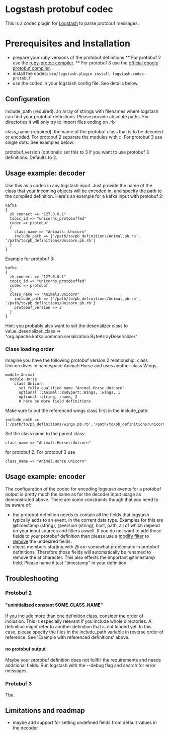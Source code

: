 # Logstash protobuf codec

This is a codec plugin for [Logstash](https://github.com/elastic/logstash) to parse protobuf messages.

# Prerequisites and Installation
 
* prepare your ruby versions of the protobuf definitions
** For protobuf 2 use the [ruby-protoc compiler](https://github.com/codekitchen/ruby-protocol-buffers).
** For protobuf 3 use the [official google protobuf compiler](https://developers.google.com/protocol-buffers/docs/reference/ruby-generated).
* install the codec: `bin/logstash-plugin install logstash-codec-protobuf`
* use the codec in your logstash config file. See details below.

## Configuration

include_path  (required): an array of strings with filenames where logstash can find your protobuf definitions. Please provide absolute paths. For directories it will only try to import files ending on .rb

class_name    (required): the name of the protobuf class that is to be decoded or encoded. For protobuf 2 separate the modules with ::. For protobuf 3 use single dots. See examples below.

protobuf_version (optional): set this to 3 if you want to use protobuf 3 definitions. Defaults to 2.

## Usage example: decoder

Use this as a codec in any logstash input. Just provide the name of the class that your incoming objects will be encoded in, and specify the path to the compiled definition.
Here's an example for a kafka input with protobuf 2:

	kafka 
	{
	  zk_connect => "127.0.0.1"
	  topic_id => "unicorns_protobuffed"
	  codec => protobuf 
	  {
	    class_name => "Animals::Unicorn"
	    include_path => ['/path/to/pb_definitions/Animal.pb.rb', '/path/to/pb_definitions/Unicorn.pb.rb']
	  }
	}

Example for protobuf 3:

	kafka 
	{
	  zk_connect => "127.0.0.1"
	  topic_id => "unicorns_protobuffed"
	  codec => protobuf 
	  {
      class_name => "Animals.Unicorn"
	    include_path => ['/path/to/pb_definitions/Animal_pb.rb', '/path/to/pb_definitions/Unicorn_pb.rb']
	    protobuf_version => 3
	  }
	}

Hint: you probably also want to set the deserializer class to 
	value_deserializer_class => "org.apache.kafka.common.serialization.ByteArrayDeserializer"
	

### Class loading order

Imagine you have the following protobuf version 2 relationship: class Unicorn lives in namespace Animal::Horse and uses another class Wings. 

	module Animal
	  module Horse
	    class Unicorn
	      set_fully_qualified_name "Animal.Horse.Unicorn"
	      optional ::Animal::Bodypart::Wings, :wings, 1
	      optional :string, :name, 2
	      # here be more field definitions

Make sure to put the referenced wings class first in the include_path:

	include_path => ['/path/to/pb_definitions/wings.pb.rb','/path/to/pb_definitions/unicorn.pb.rb']

Set the class name to the parent class:
	
	class_name => "Animal::Horse::Unicorn"

for protobuf 2. For protobuf 3 use 

	class_name => "Animal.Horse.Unicorn"


## Usage example: encoder

The configuration of the codec for encoding logstash events for a protobuf output is pretty much the same as for the decoder input usage as demonstrated above. There are some constraints though that you need to be aware of:
* the protobuf definition needs to contain all the fields that logstash typically adds to an event, in the corrent data type. Examples for this are @timestamp (string), @version (string), host, path, all of which depend on your input sources and filters aswell. If you do not want to add those fields to your protobuf definition then please use a [modify filter](https://www.elastic.co/guide/en/logstash/current/plugins-filters-mutate.html) to [remove](https://www.elastic.co/guide/en/logstash/current/plugins-filters-mutate.html#plugins-filters-mutate-remove_field) the undesired fields.
* object members starting with @ are somewhat problematic in protobuf definitions. Therefore those fields will automatically be renamed to remove the at character. This also effects the important @timestamp field. Please name it just "timestamp" in your definition.


## Troubleshooting

### Protobuf 2 
#### "uninitialized constant SOME_CLASS_NAME"

If you include more than one definition class, consider the order of inclusion. This is especially relevant if you include whole directories. A definition might refer to another definition that is not loaded yet. In this case, please specify the files in the include_path variable in reverse order of reference. See 'Example with referenced definitions' above.

#### no protobuf output

Maybe your protobuf definition does not fullfill the requirements and needs additional fields. Run logstash with the --debug flag and search for error messages.

### Protobuf 3

Tba.

## Limitations and roadmap

* maybe add support for setting undefined fields from default values in the decoder


